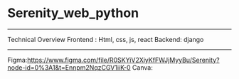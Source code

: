 # Serenity_web_python
*******************************************************************************************************
Technical Overview
Frontend :
Html, css, js, react
Backend:
django
*******************************************************************************************************
Figma:https://www.figma.com/file/R0SKYiV2XiyKfFWJjMyyBu/Serenity?node-id=0%3A1&t=Ennpm2NqzCGV1iiK-0
Canva:

